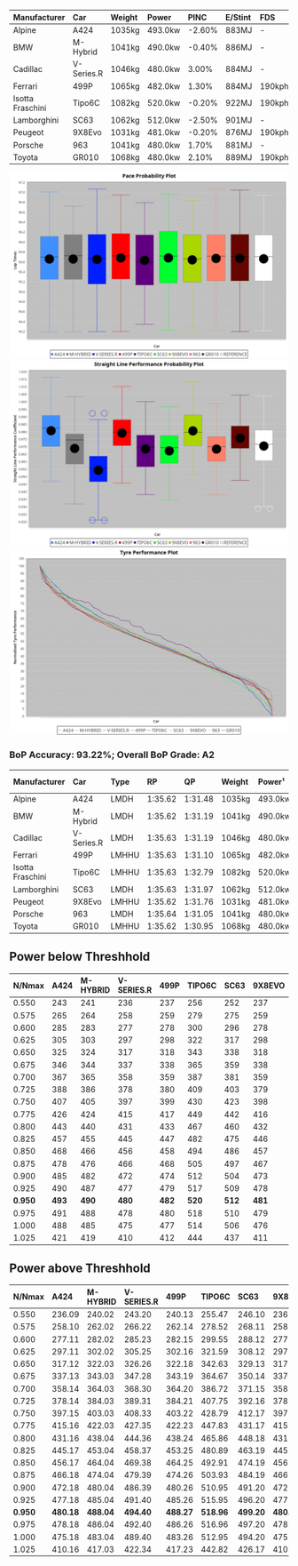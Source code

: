 | Manufacturer     | Car        | Weight | Power   | PINC   | E/Stint | FDS     |
|:-|:-|:-|:-|:-|:-|:-|
| Alpine           | A424       | 1035kg | 493.0kw | -2.60% | 883MJ   |    -    |
| BMW              | M-Hybrid   | 1041kg | 490.0kw | -0.40% | 886MJ   |    -    |
| Cadillac         | V-Series.R | 1046kg | 480.0kw | 3.00%  | 884MJ   |    -    |
| Ferrari          | 499P       | 1065kg | 482.0kw | 1.30%  | 884MJ   | 190kph  |
| Isotta Fraschini | Tipo6C     | 1082kg | 520.0kw | -0.20% | 922MJ   | 190kph  |
| Lamborghini      | SC63       | 1062kg | 512.0kw | -2.50% | 901MJ   |    -    |
| Peugeot          | 9X8Evo     | 1031kg | 481.0kw | -0.20% | 876MJ   | 190kph  |
| Porsche          | 963        | 1041kg | 480.0kw | 1.70%  | 881MJ   |    -    |
| Toyota           | GR010      | 1068kg | 480.0kw | 2.10%  | 889MJ   | 190kph  |

![PACECHART](./IMG/AUTO.png)
![STRAIGHTLINEPERFORMANCECHART](./IMG/AUTO_sp.png)
![TYREPERFORMANCECHART](./IMG/AUTO_tw.png)

### BoP Accuracy: 93.22%; Overall BoP Grade: A2
| Manufacturer     | Car        | Type  | RP      | QP      | Weight | Power¹  | Threshhold | PINC   | Power²   | E/Stint | AVG Vmax  | FDS     | RDLC | L/Stint | BOP-Grade | Model Accuracy | Model Points | Match%  | SimDiff |
|:-|:-|:-|:-|:-|:-|:-|:-|:-|:-|:-|:-|:-|:-|:-|:-|:-|:-|:-|:-|
| Alpine           | A424       | LMDH  | 1:35.62 | 1:31.48 | 1035kg | 493.0kw | 250.0kph   | -2.60% | 480.20kw |  883MJ  | 306.45kph |    -    | 1.02 | 37      | ~A1       | 100.00%        | 870          | 96.19%  | ±0.40s  |
| BMW              | M-Hybrid   | LMDH  | 1:35.62 | 1:31.19 | 1041kg | 490.0kw | 250.0kph   | -0.40% | 488.00kw |  886MJ  | 304.86kph |    -    | 1.02 | 37      | -A2       | 100.00%        | 1914         | 93.71%  | ±0.06s  |
| Cadillac         | V-Series.R | LMDH  | 1:35.63 | 1:31.19 | 1046kg | 480.0kw | 250.0kph   | 3.00%  | 494.40kw |  884MJ  | 302.11kph |    -    | 1.02 | 37      | ~A1       | 98.03%         | 3773         | 97.24%  | ±0.55s  |
| Ferrari          | 499P       | LMHHU | 1:35.63 | 1:31.10 | 1065kg | 482.0kw | 250.0kph   | 1.30%  | 488.30kw |  884MJ  | 304.98kph | 190kph  | 1.02 | 37      | ~A1       | 100.00%        | 4212         | 100.00% | ±0.17s  |
| Isotta Fraschini | Tipo6C     | LMHHU | 1:35.63 | 1:32.79 | 1082kg | 520.0kw | 250.0kph   | -0.20% | 519.00kw |  922MJ  | 306.13kph | 190kph  | 1.02 | 37      | +D1       | 100.00%        | 105          | 69.20%  | ±0.08s  |
| Lamborghini      | SC63       | LMDH  | 1:35.63 | 1:31.97 | 1062kg | 512.0kw | 250.0kph   | -2.50% | 499.20kw |  901MJ  | 304.89kph |    -    | 1.02 | 37      | ~A1       | 100.00%        | 597          | 100.00% | ±0.05s  |
| Peugeot          | 9X8Evo     | LMHHU | 1:35.62 | 1:31.76 | 1031kg | 481.0kw | 250.0kph   | -0.20% | 480.00kw |  876MJ  | 306.31kph | 190kph  | 1.03 | 37      | +B2       | 100.00%        | 463          | 82.67%  | ±0.02s  |
| Porsche          | 963        | LMDH  | 1:35.64 | 1:31.05 | 1041kg | 480.0kw | 250.0kph   | 1.70%  | 488.20kw |  881MJ  | 304.56kph |    -    | 1.02 | 37      | ~A1       | 99.21%         | 10753        | 100.00% | ±0.04s  |
| Toyota           | GR010      | LMHHU | 1:35.62 | 1:30.95 | 1068kg | 480.0kw | 250.0kph   | 2.10%  | 490.10kw |  889MJ  | 304.15kph | 190kph  | 1.02 | 37      | ~A1       | 99.54%         | 3271         | 100.00% | ±0.09s  |

## Power below Threshhold
| N/Nmax    | A424    | M-HYBRID | V-SERIES.R | 499P    | TIPO6C  | SC63    | 9X8EVO  | 963     | GR010   |
|:-|:-|:-|:-|:-|:-|:-|:-|:-|:-|
|  0.550    |  243    |  241     |  236       |  237    |  256    |  252    |  237    |  236    |  236    |
|  0.575    |  265    |  264     |  258       |  259    |  279    |  275    |  259    |  258    |  258    |
|  0.600    |  285    |  283     |  277       |  278    |  300    |  296    |  278    |  277    |  277    |
|  0.625    |  305    |  303     |  297       |  298    |  322    |  317    |  298    |  297    |  297    |
|  0.650    |  325    |  324     |  317       |  318    |  343    |  338    |  318    |  317    |  317    |
|  0.675    |  346    |  344     |  337       |  338    |  365    |  359    |  338    |  337    |  337    |
|  0.700    |  367    |  365     |  358       |  359    |  387    |  381    |  359    |  358    |  358    |
|  0.725    |  388    |  386     |  378       |  380    |  409    |  403    |  379    |  378    |  378    |
|  0.750    |  407    |  405     |  397       |  399    |  430    |  423    |  398    |  397    |  397    |
|  0.775    |  426    |  424     |  415       |  417    |  449    |  442    |  416    |  415    |  415    |
|  0.800    |  443    |  440     |  431       |  433    |  467    |  460    |  432    |  431    |  431    |
|  0.825    |  457    |  455     |  445       |  447    |  482    |  475    |  446    |  445    |  445    |
|  0.850    |  468    |  466     |  456       |  458    |  494    |  486    |  457    |  456    |  456    |
|  0.875    |  478    |  476     |  466       |  468    |  505    |  497    |  467    |  466    |  466    |
|  0.900    |  485    |  482     |  472       |  474    |  512    |  504    |  473    |  472    |  472    |
|  0.925    |  490    |  487     |  477       |  479    |  517    |  509    |  478    |  477    |  477    |
| **0.950** | **493** | **490**  | **480**    | **482** | **520** | **512** | **481** | **480** | **480** |
|  0.975    |  491    |  488     |  478       |  480    |  518    |  510    |  479    |  478    |  478    |
|  1.000    |  488    |  485     |  475       |  477    |  514    |  506    |  476    |  475    |  475    |
|  1.025    |  421    |  419     |  410       |  412    |  444    |  437    |  411    |  410    |  410    |

## Power above Threshhold
| N/Nmax    | A424       | M-HYBRID   | V-SERIES.R | 499P       | TIPO6C     | SC63       | 9X8EVO     | 963        | GR010      |
|:-|:-|:-|:-|:-|:-|:-|:-|:-|:-|
|  0.550    |  236.09    |  240.02    |  243.20    |  240.13    |  255.47    |  246.10    |  236.02    |  240.08    |  241.04    |
|  0.575    |  258.10    |  262.02    |  266.22    |  262.14    |  278.52    |  268.11    |  258.02    |  262.09    |  264.04    |
|  0.600    |  277.11    |  282.02    |  285.23    |  282.15    |  299.55    |  288.12    |  277.02    |  282.09    |  283.05    |
|  0.625    |  297.11    |  302.02    |  305.25    |  302.16    |  321.59    |  308.12    |  297.02    |  302.10    |  303.05    |
|  0.650    |  317.12    |  322.03    |  326.26    |  322.18    |  342.63    |  329.13    |  317.03    |  322.11    |  324.05    |
|  0.675    |  337.13    |  343.03    |  347.28    |  343.19    |  364.67    |  350.14    |  337.03    |  343.11    |  344.06    |
|  0.700    |  358.14    |  364.03    |  368.30    |  364.20    |  386.72    |  371.15    |  358.03    |  364.12    |  365.06    |
|  0.725    |  378.14    |  384.03    |  389.31    |  384.21    |  407.75    |  392.16    |  378.03    |  384.13    |  386.06    |
|  0.750    |  397.15    |  403.03    |  408.33    |  403.22    |  428.79    |  412.17    |  397.03    |  403.13    |  405.07    |
|  0.775    |  415.16    |  422.03    |  427.35    |  422.23    |  447.83    |  431.17    |  415.03    |  422.14    |  424.07    |
|  0.800    |  431.16    |  438.04    |  444.36    |  438.24    |  465.86    |  448.18    |  431.03    |  438.14    |  440.07    |
|  0.825    |  445.17    |  453.04    |  458.37    |  453.25    |  480.89    |  463.19    |  445.04    |  453.15    |  455.07    |
|  0.850    |  456.17    |  464.04    |  469.38    |  464.25    |  492.91    |  474.19    |  456.04    |  464.15    |  466.08    |
|  0.875    |  466.18    |  474.04    |  479.39    |  474.26    |  503.93    |  484.19    |  466.04    |  474.16    |  476.08    |
|  0.900    |  472.18    |  480.04    |  486.39    |  480.26    |  510.95    |  491.20    |  472.04    |  480.16    |  482.08    |
|  0.925    |  477.18    |  485.04    |  491.40    |  485.26    |  515.95    |  496.20    |  477.04    |  485.16    |  487.08    |
| **0.950** | **480.18** | **488.04** | **494.40** | **488.27** | **518.96** | **499.20** | **480.04** | **488.16** | **490.08** |
|  0.975    |  478.18    |  486.04    |  492.40    |  486.26    |  516.96    |  497.20    |  478.04    |  486.16    |  488.08    |
|  1.000    |  475.18    |  483.04    |  489.40    |  483.26    |  512.95    |  494.20    |  475.04    |  483.16    |  485.08    |
|  1.025    |  410.16    |  417.03    |  422.34    |  417.23    |  442.82    |  426.17    |  410.03    |  417.14    |  419.07    |
